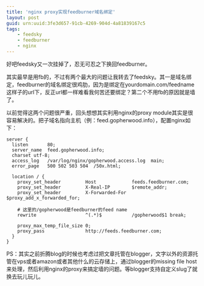```yaml
---
title: 'nginx proxy实现feedburner域名绑定'
layout: post
guid: urn:uuid:3fe3d657-91cb-4269-904d-4a81839167c5
tags:
    - feedsky
    - feedburner
    - nginx
---
```


好吧feedsky又一次挂掉了，忍无可忍之下换回feedburner。

其实最早是用fb的，不过有两个最大的问题让我转去了feedsky。其一是域名绑定，feedburner的域名绑定很鸡肋，因为是绑定在yourdomain.com/feedname这样子的url下，反正url都一样难看我何苦还要绑定？第二个不用fb的原因就是墙了。

以前觉得这两个问题很严重，回头想想其实利用nginx的proxy module其实是很容易解决的。把子域名指向主机（例：feed.gopherwood.info），配置nginx如下：

    server {
      listen       80;
      server_name  feed.gopherwood.info;
      charset utf-8;
      access_log   /var/log/nginx/gopherwood.access.log  main;
      error_page   500 502 503 504  /50x.html;

      location / {
        proxy_set_header         Host             feeds.feedburner.com;
        proxy_set_header         X-Real-IP        $remote_addr;
        proxy_set_header         X-Forwarded-For  $proxy_add_x_forwarded_for;

        # 这里的/gopherwood是feedburner的feed name
        rewrite                  ^(.*)$           /gopherwood$1 break;

        proxy_max_temp_file_size 0;
        proxy_pass               http://feeds.feedburner.com;
      }
    }

PS：其实之前折腾blog的时候也考虑过把文章托管在blogger，文字以外的资源托管在vps或者amazon或者其他什么的云存储上，通过blogger的missing file host来处理，然后利用nginx的proxy来搞定墙的问题。等blogger支持自定义slug了就换去玩儿玩儿。

